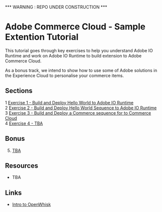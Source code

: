 *** WARNING : REPO UNDER CONSTRUCTION ***

Adobe Commerce Cloud - Sample Extention Tutorial
================================================

This tutorial goes through key exercises to help you understand Adobe IO Runtime and work on Adobe IO Runtime to build extension to Adobe Commerce Cloud. 

As a bonus track, we intend to show how to use some of Adobe solutions in the Experience Cloud to personalise your commerce items.

Sections
--------

1 [Exercise 1 - Build and Deploy Hello World to Adobe IO Runtime](exercise-01/tutorial-01-hello-world.md)  
2 [Exercise 2 - Build and Deploy Hello World Sequence to Adobe IO Runtime](exercise-02/tutorial-02-hello-world-sequence.md)  
3 [Exercise 3 - Build and Deploy a Commerce sequence for to Commerce Cloud](exercise-03/tutorial-03-extend-ccif.md)  
4 [Exercise 4 - TBA](exercise-04/tutorial-04-modify-deploy-ccif-sequence.md) 

Bonus
-----

5. [TBA](exercise-05/tba.md)

Resources
---------
* TBA

Links
-----
* [Intro to OpenWhisk](https://www.youtube.com/watch?v=phsSvI7JB48 )
